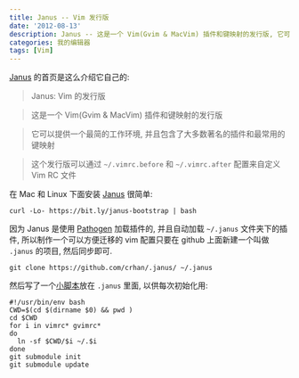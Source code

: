 ```yaml
---
title: Janus -- Vim 发行版
date: '2012-08-13'
description: Janus -- 这是一个 Vim(Gvim & MacVim) 插件和键映射的发行版, 它可以提供一个最简的工作环境, 并且包含了大多数著名的插件和最常用的键映射
categories: 我的编辑器
tags: [Vim]
---
```

[Pathogen]: https://github.com/tpope/vim-pathogen "tpope / vim-pathogen"
[Janus]: https://github.com/carlhuda/janus "carlhuda / janus"
[1]: https://github.com/crhan/.janus/blob/master/mklink.sh

[Janus][] 的首页是这么介绍它自己的: 

> Janus: Vim 的发行版

> 这是一个 Vim(Gvim & MacVim) 插件和键映射的发行版

> 它可以提供一个最简的工作环境, 并且包含了大多数著名的插件和最常用的键映射

> 这个发行版可以通过 `~/.vimrc.before` 和 `~/.vimrc.after` 配置来自定义 Vim RC 文件

在 Mac 和 Linux 下面安装 [Janus][] 很简单:

	curl -Lo- https://bit.ly/janus-bootstrap | bash

因为 Janus 是使用 [Pathogen][] 加载插件的, 并且自动加载 `~/.janus` 文件夹下的插件, 所以制作一个可以方便迁移的 vim 配置只要在 github 上面新建一个叫做 `.janus` 的项目, 然后同步即可.

	git clone https://github.com/crhan/.janus/ ~/.janus

然后写了一个[小脚本][1]放在 `.janus` 里面, 以供每次初始化用:

	#!/usr/bin/env bash
	CWD=$(cd $(dirname $0) && pwd )
	cd $CWD
	for i in vimrc* gvimrc*
	do
	  ln -sf $CWD/$i ~/.$i
	done
	git submodule init
	git submodule update